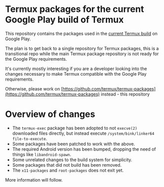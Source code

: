 # Termux packages for the current Google Play build of Termux

This repository contains the packages used in the [current Termux build](https://play.google.com/store/apps/details?id=com.termux&hl=en) on Google Play.

The plan is to get back to a single repository for Termux packages, this is a transitional repo while the main Termux package repository is not ready for the Google Play requirements.

It's currently mostly interesting if you are a developer looking into the changes necessary to make Termux compatible with the Google Play requirements.

Otherwise, please work on [https://github.com/termux/termux-packages](https://github.com/termux/termux-packages) instead - this repository 

# Overview of changes
- The `termux-exec` package has been adopted to not `execve(2)` downloaded files directly, but instead execute `/system/bink/linker64 file-to-execute`.
- Some packages have been patched to work with the above.
- The required Android version has been bumped, dropping the need of things like `libandroid-spawn`.
- Some unrelated changes to the build system for simplicity.
- Some packages that did not build has been removed.
- The `x11-packages` and `root-packages` does not exit yet.

More information will follow.
